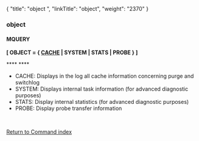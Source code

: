 {
    "title": "object ",
    "linkTitle": "object",
    "weight": "2370"
}<span id="object"></span>

### object

#### MQUERY

****\[ OBJECT = { <u>CACHE</u> | SYSTEM | STATS | PROBE } \]****

**** ****

- CACHE: Displays in the log all cache information concerning purge and switchlog
- SYSTEM: Displays internal task information (for advanced diagnostic purposes)
- STATS: Display internal statistics (for advanced diagnostic purposes)
- PROBE: Display probe transfer information

 

[Return to Command index](../../)

 
